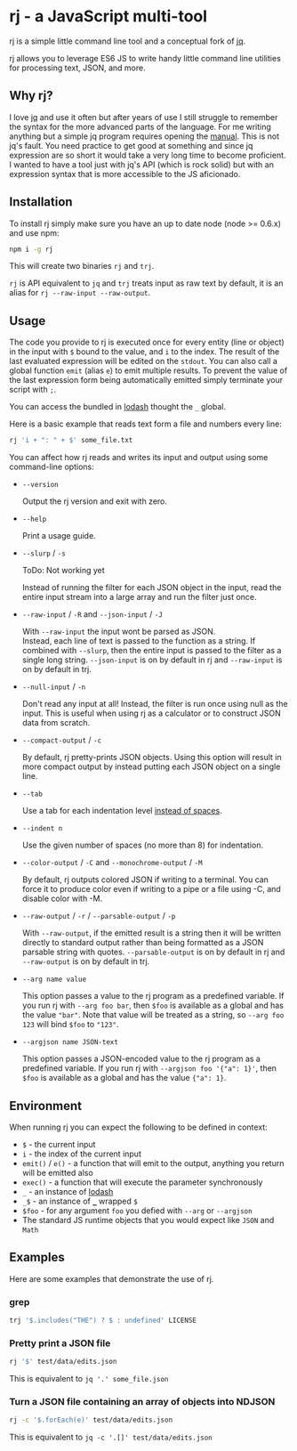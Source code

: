 # rj - a JavaScript multi-tool

rj is a simple little command line tool and a conceptual fork of [jq](https://stedolan.github.io/jq/).

rj allows you to leverage ES6 JS to write handy little command line utilities for processing text, JSON, and more. 
  
  
## Why rj?

I love [jq](https://stedolan.github.io/jq/) and use it often but after years of use I still struggle to remember the syntax for the more advanced parts of the language.
For me writing anything but a simple jq program requires opening the [manual](https://stedolan.github.io/jq/manual/).
This is not jq's fault.
You need practice to get good at something and since jq expression are so short it would take a very long time to become proficient.
I wanted to have a tool just with jq's API (which is rock solid) but with an expression syntax that is more accessible to the JS aficionado.


## Installation

To install rj simply make sure you have an up to date node (node >= 0.6.x) and use npm:

```bash
npm i -g rj
```

This will create two binaries `rj` and `trj`.

`rj` is API equivalent to `jq` and `trj` treats input as raw text by default, it is an alias for `rj --raw-input --raw-output`.


## Usage

The code you provide to rj is executed once for every entity (line or object) in the input with `$` bound to the value, and `i` to the index.
The result of the last evaluated expression will be edited on the `stdout`.
You can also call a global function `emit` (alias `e`) to emit multiple results.
To prevent the value of the last expression form being automatically emitted simply terminate your script with `;`.

You can access the bundled in [lodash](https://lodash.com/docs) thought the `_` global.

Here is a basic example that reads text form a file and numbers every line:

```bash
rj 'i + ": " + $' some_file.txt
```

You can affect how rj reads and writes its input and output using some command-line options:

- `--version`

  Output the rj version and exit with zero.
  
- `--help`

  Print a usage guide.  

- `--slurp` / `-s`
  
  ToDo: Not working yet
  
  Instead of running the filter for each JSON object in the input, read the entire input stream into a large array and run the filter just once.
  
- `--raw-input` / `-R` and `--json-input` / `-J` 
  
  With `--raw-input` the input wont be parsed as JSON.  
  Instead, each line of text is passed to the function as a string.
  If combined with `--slurp`, then the entire input is passed to the filter as a single long string.
  `--json-input` is on by default in rj and `--raw-input` is on by default in trj.
  
- `--null-input` / `-n`
  
  Don't read any input at all!
  Instead, the filter is run once using null as the input.
  This is useful when using rj as a calculator or to construct JSON data from scratch.
  
- `--compact-output` / `-c`
  
  By default, rj pretty-prints JSON objects.
  Using this option will result in more compact output by instead putting each JSON object on a single line.
  
- `--tab`
  
  Use a tab for each indentation level [instead of spaces](https://www.youtube.com/watch?v=SsoOG6ZeyUI).
  
- `--indent n`
  
  Use the given number of spaces (no more than 8) for indentation.
  
- `--color-output` / `-C` and `--monochrome-output` / `-M`
  
  By default, rj outputs colored JSON if writing to a terminal. You can force it to produce color even if writing to a pipe or a file using -C, and disable color with -M.
  
- `--raw-output` / `-r` / `--parsable-output` / `-p`
   
  With `--raw-output`, if the emitted result is a string then it will be written directly to standard output rather than being formatted as a JSON parsable string with quotes.
  `--parsable-output` is on by default in rj and `--raw-output` is on by default in trj.
  
- `--arg name value`
  
  This option passes a value to the rj program as a predefined variable.
  If you run rj with `--arg foo bar`, then `$foo` is available as a global and has the value `"bar"`.
  Note that value will be treated as a string, so `--arg foo 123` will bind `$foo` to `"123"`.
  
- `--argjson name JSON-text`
  
  This option passes a JSON-encoded value to the rj program as a predefined variable.
  If you run rj with `--argjson foo '{"a": 1}'`, then `$foo` is available as a global and has the value `{"a": 1}`.


## Environment

When running rj you can expect the following to be defined in context:

- `$` - the current input
- `i` - the index of the current input
- `emit()` / `e()` - a function that will emit to the output, anything you return will be emitted also
- `exec()` - a function that will execute the parameter synchronously
- `_` - an instance of [lodash](lodash.com/docs/)
- `_$` - an instance of [`_`](https://lodash.com/docs) wrapped `$`
- `$foo` - for any argument `foo` you defied with `--arg` or `--argjson`
- The standard JS runtime objects that you would expect like `JSON` and `Math`


## Examples

Here are some examples that demonstrate the use of rj.


### grep

```bash
trj '$.includes("THE") ? $ : undefined' LICENSE
```


### Pretty print a JSON file

```bash
rj '$' test/data/edits.json
```

This is equivalent to `jq '.' some_file.json`


### Turn a JSON file containing an array of objects into NDJSON

```bash
rj -c '$.forEach(e)' test/data/edits.json
```

This is equivalent to `jq -c '.[]' test/data/edits.json`
